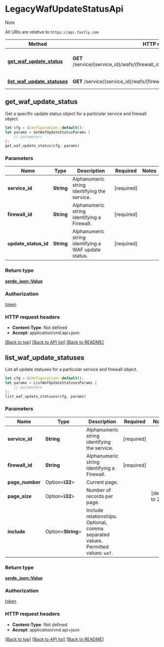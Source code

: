 # LegacyWafUpdateStatusApi

> [!NOTE]
> All URIs are relative to `https://api.fastly.com`

Method | HTTP request | Description
------ | ------------ | -----------
[**get_waf_update_status**](LegacyWafUpdateStatusApi.md#get_waf_update_status) | **GET** /service/{service_id}/wafs/{firewall_id}/update_statuses/{update_status_id} | Get the status of a WAF update
[**list_waf_update_statuses**](LegacyWafUpdateStatusApi.md#list_waf_update_statuses) | **GET** /service/{service_id}/wafs/{firewall_id}/update_statuses | List update statuses



## get_waf_update_status

Get a specific update status object for a particular service and firewall object.

```rust
let cfg = &Configuration::default();
let params = GetWafUpdateStatusParams {
    // parameters
};
get_waf_update_status(cfg, params)
```

### Parameters


Name | Type | Description  | Required | Notes
------------- | ------------- | ------------- | ------------- | -------------
**service_id** | **String** | Alphanumeric string identifying the service. | [required] |
**firewall_id** | **String** | Alphanumeric string identifying a Firewall. | [required] |
**update_status_id** | **String** | Alphanumeric string identifying a WAF update status. | [required] |

### Return type

[**serde_json::Value**](SerdeJsonValue.md)

### Authorization

[token](../README.md#token)

### HTTP request headers

- **Content-Type**: Not defined
- **Accept**: application/vnd.api+json

[[Back to top]](#) [[Back to API list]](../README.md#documentation-for-api-endpoints) [[Back to README]](../README.md)


## list_waf_update_statuses

List all update statuses for a particular service and firewall object.

```rust
let cfg = &Configuration::default();
let params = ListWafUpdateStatusesParams {
    // parameters
};
list_waf_update_statuses(cfg, params)
```

### Parameters


Name | Type | Description  | Required | Notes
------------- | ------------- | ------------- | ------------- | -------------
**service_id** | **String** | Alphanumeric string identifying the service. | [required] |
**firewall_id** | **String** | Alphanumeric string identifying a Firewall. | [required] |
**page_number** | Option\<**i32**> | Current page. |  |
**page_size** | Option\<**i32**> | Number of records per page. |  |[default to 20]
**include** | Option\<**String**> | Include relationships. Optional, comma separated values. Permitted values: `waf`.  |  |

### Return type

[**serde_json::Value**](SerdeJsonValue.md)

### Authorization

[token](../README.md#token)

### HTTP request headers

- **Content-Type**: Not defined
- **Accept**: application/vnd.api+json

[[Back to top]](#) [[Back to API list]](../README.md#documentation-for-api-endpoints) [[Back to README]](../README.md)


